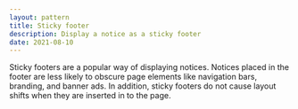 ```yaml
---
layout: pattern
title: Sticky footer
description: Display a notice as a sticky footer
date: 2021-08-10
---
```


Sticky footers are a popular way of displaying notices. Notices placed in the footer are less likely to obscure page elements like navigation bars, branding, and banner ads. In addition, sticky footers do not cause layout shifts when they are inserted in to the page.